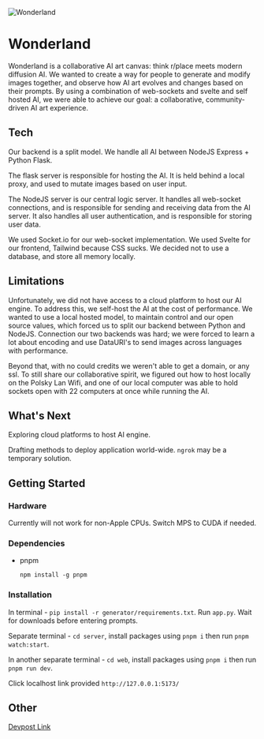 
![Wonderland](https://user-images.githubusercontent.com/38309438/227752369-60583dc3-9463-4651-bac7-818d6971a636.png)

# Wonderland

Wonderland is a collaborative AI art canvas: think r/place meets modern diffusion AI. We wanted to create a way for people to generate and modify images together, and observe how AI art evolves and changes based on their prompts. By using a combination of web-sockets and svelte and self hosted AI, we were able to achieve our goal: a collaborative, community-driven AI art experience.

## Tech

Our backend is a split model. We handle all AI between NodeJS Express + Python Flask.

The flask server is responsible for hosting the AI. It is held behind a local proxy, and used to mutate images based on user input. 

The NodeJS server is our central logic server. It handles all web-socket connections, and is responsible for sending and receiving data from the AI server. It also handles all user authentication, and is responsible for storing user data.

We used Socket.io for our web-socket implementation. We used Svelte for our frontend, Tailwind because CSS sucks. We decided not to use a database, and store all memory locally.

## Limitations
Unfortunately, we did not have access to a cloud platform to host our AI engine. To address this, we self-host the AI at the cost of performance. We wanted to use a local hosted model, to maintain control and our open source values, which forced us to split our backend between Python and NodeJS. Connection our two backends was hard; we were forced to learn a lot about encoding and use DataURI's to send images across languages with performance.

Beyond that, with no could credits we weren't able to get a domain, or any ssl. To still share our collaborative spirit, we figured out how to host locally on the Polsky Lan Wifi, and one of our local computer was able to hold sockets open with 22 computers at once while running the AI.

## What's Next
Exploring cloud platforms to host AI engine. 

Drafting methods to deploy application world-wide. ```ngrok``` may be a temporary solution. 


## Getting Started

### Hardware
Currently will not work for non-Apple CPUs. Switch MPS to CUDA if needed. 



### Dependencies

* pnpm 

  ```npm install -g pnpm```


### Installation

In terminal - ```pip install -r generator/requirements.txt```. Run ```app.py```. Wait for downloads before entering prompts. 


Separate terminal - ```cd server```, install packages using ```pnpm i``` then run  ```pnpm watch:start```.


In another separate terminal - ```cd web```, install packages using ```pnpm i``` then run  ```pnpm run dev```.


Click localhost link provided ```http://127.0.0.1:5173/```

## Other
[Devpost Link](https://devpost.com/software/wonderland-ykjtug)


